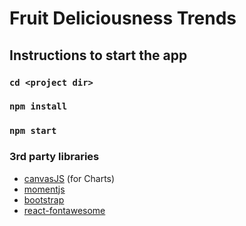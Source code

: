 # Fruit Deliciousness Trends

## Instructions to start the app

### `cd <project dir>`
### `npm install`
### `npm start`

### 3rd party libraries

* [canvasJS](https://canvasjs.com/react-charts/) (for Charts)
* [momentjs](https://momentjs.com)
* [bootstrap](https://getbootstrap.com)
* [react-fontawesome](https://www.npmjs.com/package/react-fontawesome)

